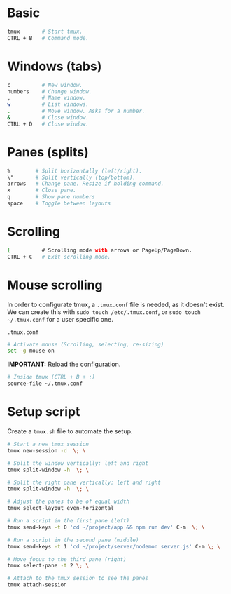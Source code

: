 # Basic

```bash
tmux       # Start tmux.
CTRL + B   # Command mode.
```

# Windows (tabs)

```bash
c          # New window.
numbers    # Change window.
,          # Name window.
w          # List windows.
.          # Move window. Asks for a number.
&          # Close window.
CTRL + D   # Close window.
```

# Panes (splits)

```bash
%        # Split horizontally (left/right).
\"       # Split vertically (top/bottom).
arrows   # Change pane. Resize if holding command.
x        # Close pane.
q        # Show pane numbers
space    # Toggle between layouts
```

# Scrolling

```bash
[          # Scrolling mode with arrows or PageUp/PageDown.
CTRL + C   # Exit scrolling mode.
```

# Mouse scrolling

In order to configurate tmux, a `.tmux.conf` file is needed, as it doesn't exist. We can create this with `sudo touch /etc/.tmux.conf`, or `sudo touch ~/.tmux.conf` for a user specific one.

`.tmux.conf`

```bash
# Activate mouse (Scrolling, selecting, re-sizing)
set -g mouse on
```

**IMPORTANT:** Reload the configuration.

```bash
# Inside tmux (CTRL + B + :)
source-file ~/.tmux.conf
```

# Setup script

Create a `tmux.sh` file to automate the setup.

```bash
# Start a new tmux session
tmux new-session -d  \; \

# Split the window vertically: left and right
tmux split-window -h  \; \

# Split the right pane vertically: left and right
tmux split-window -h  \; \

# Adjust the panes to be of equal width
tmux select-layout even-horizontal

# Run a script in the first pane (left)
tmux send-keys -t 0 'cd ~/project/app && npm run dev' C-m  \; \

# Run a script in the second pane (middle)
tmux send-keys -t 1 'cd ~/project/server/nodemon server.js' C-m \; \

# Move focus to the third pane (right)
tmux select-pane -t 2 \; \

# Attach to the tmux session to see the panes
tmux attach-session
```
